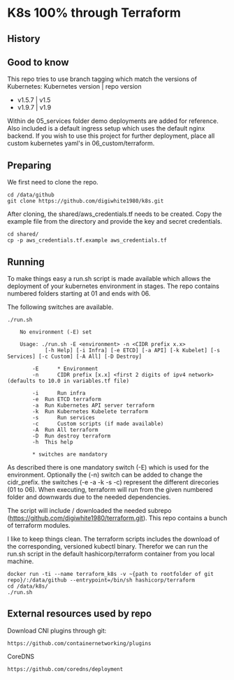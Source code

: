 # K8s 100% through Terraform

## History

## Good to know
This repo tries to use branch tagging which match the versions of Kubernetes:
Kubernetes version | repo version
* v1.5.7 | v1.5
* v1.9.7 | v1.9

Within de 05_services folder demo deployments are added for reference. Also included is a default ingress setup which uses the default nginx backend.
If you wish to use this project for further deployment, place all custom kubernetes yaml's in 06_custom/terraform.

## Preparing
We first need to clone the repo.
```
cd /data/github
git clone https://github.com/digiwhite1980/k8s.git
```
After cloning, the shared/aws_credentials.tf needs to be created. Copy the example file from the directory and provide the key and secret credentials.
```
cd shared/
cp -p aws_credentials.tf.example aws_credentials.tf
```

## Running
To make things easy a run.sh script is made available which allows the deployment of your kubernetes environment in stages.
The repo contains numbered folders starting at 01 and ends with 06.

The following switches are available.
```
./run.sh

	No environment (-E) set

	Usage: ./run.sh -E <environment> -n <CIDR prefix x.x>
			[-h Help] [-i Infra] [-e ETCD] [-a API] [-k Kubelet] [-s Services] [-c Custom] [-A All] [-D Destroy]

		-E		* Environment
		-n		CIDR prefix [x.x] <first 2 digits of ipv4 network> (defaults to 10.0 in variables.tf file)

		-i		Run infra
		-e 	Run ETCD terraform
		-a 	Run Kubernetes API server terraform
		-k 	Run Kubernetes Kubelete terraform
		-s		Run services
		-c		Custom scripts (if made available)
		-A 	Run All terraform
		-D 	Run destroy terraform
		-h 	This help

		* switches are mandatory
```
As described there is one mandatory switch (-E) which is used for the environment. Optionally the (-n) switch can be added to change the cidr_prefix.
the switches (-e -a -k -s -c) represent the different direcories (01 to 06). When executing, terraform will run from the given numbered folder and downwards due to the needed dependencies.

The script will include / downloaded the needed subrepo (https://github.com/digiwhite1980/terraform.git). This repo contains a bunch of terraform modules.

I like to keep things clean. The terraform scripts includes the download of the corresponding, versioned kubectl binary. Therefor we can run the run.sh script in the default
hashicorp/terraform container from you local machine.
```
docker run -ti --name terraform_k8s -v ~{path to rootfolder of git repo}/:/data/github --entrypoint=/bin/sh hashicorp/terraform
cd /data/k8s/
./run.sh
```

## External resources used by repo
Download CNI plugins through git:
```
https://github.com/containernetworking/plugins
```

CoreDNS
```
https://github.com/coredns/deployment
```
